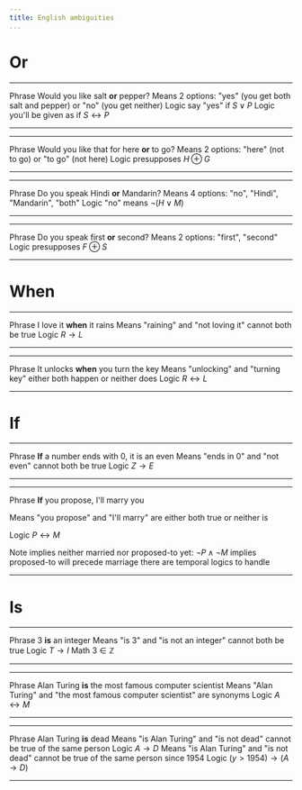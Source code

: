 ```yaml
---
title: English ambiguities
...
```


# Or

------  -----------------------------------------
Phrase  Would you like salt **or** pepper?
Means   2 options: "yes" (you get both salt and pepper) or "no" (you get neither)
Logic   say "yes" if $S \lor P$
Logic   you'll be given as if $S \leftrightarrow P$
------  -----------------------------------------

------  -----------------------------------------
Phrase  Would you like that for here **or** to go?
Means   2 options: "here" (not to go) or "to go" (not here)
Logic   presupposes $H \oplus G$
------  -----------------------------------------

------  -----------------------------------------
Phrase  Do you speak Hindi **or** Mandarin?
Means   4 options: "no", "Hindi", "Mandarin", "both"
Logic   "no" means $\lnot(H \lor M)$
------  -----------------------------------------

------  -----------------------------------------
Phrase  Do you speak first **or** second?
Means   2 options: "first", "second"
Logic   presupposes $F \oplus S$
------  -----------------------------------------

# When

------  -----------------------------------------
Phrase  I love it **when** it rains
Means   "raining" and "not loving it" cannot both be true
Logic   $R \rightarrow L$
------  -----------------------------------------

------  -----------------------------------------
Phrase  It unlocks **when** you turn the key
Means   "unlocking" and "turning key" either both happen or neither does
Logic   $R \leftrightarrow L$
------  -----------------------------------------

# If

------  -----------------------------------------
Phrase  **If** a number ends with 0, it is an even
Means   "ends in 0" and "not even" cannot both be true
Logic   $Z \rightarrow E$
------  -----------------------------------------

------  -----------------------------------------
Phrase  **If** you propose, I'll marry you

Means   "you propose" and "I'll marry" are either both true or neither is

Logic   $P \leftrightarrow M$

Note    implies neither married nor proposed-to yet: $\lnot P \land \lnot M$
        implies proposed-to will precede marriage
        there are temporal logics to handle
------  -----------------------------------------

# Is

------  -----------------------------------------
Phrase  3 **is** an integer
Means   "is 3" and "is not an integer" cannot both be true
Logic   $T \rightarrow I$
Math    $3 \in \mathbb Z$
------  -----------------------------------------

------  -----------------------------------------
Phrase  Alan Turing **is** the most famous computer scientist
Means   "Alan Turing" and "the most famous computer scientist" are synonyms
Logic   $A \leftrightarrow M$
------  -----------------------------------------

------  -----------------------------------------
Phrase  Alan Turing **is** dead
Means   "is Alan Turing" and "is not dead" cannot be true of the same person
Logic   $A \rightarrow D$
Means   "is Alan Turing" and "is not dead" cannot be true of the same person since 1954
Logic   $(y > 1954) \rightarrow (A \rightarrow D)$
------  -----------------------------------------
